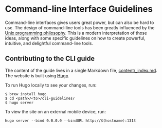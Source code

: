 # Command-line Interface Guidelines

Command-line interfaces gives users great power, but can also be hard to use. The design of command-line tools has been greatly influenced by the [Unix programming philosophy](https://en.wikipedia.org/wiki/Unix_philosophy). This is a modern interpretation of those ideas, along with some specific guidelines on how to create powerful, intuitive, and delightful command-line tools.

## Contributing to the CLI guide

The content of the guide lives in a single Markdown file, [content/_index.md](content/_index.md).
The website is built using [Hugo](https://gohugo.io/).

To run Hugo locally to see your changes, run:

```
$ brew install hugo
$ cd <path>/<to>/cli-guidelines/
$ hugo server
```

To view the site on an external mobile device, run:

```
hugo server --bind 0.0.0.0 --bindURL http://$(hostname):1313
```

<!-- TODO: add contact info (how to reach the CLIG creators with questions) -->
